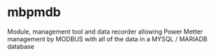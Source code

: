 # mbpmdb
Module, management tool and data recorder allowing Power Metter management by MODBUS with all of the data in a MYSQL / MARIADB database
